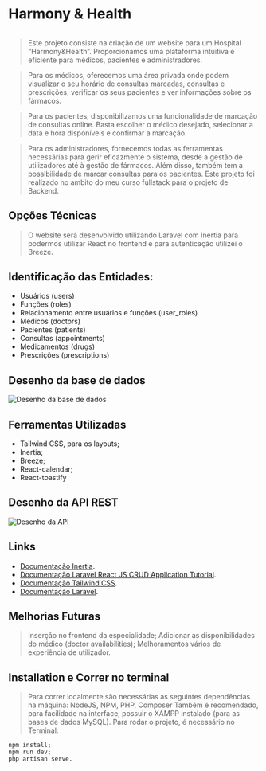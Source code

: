 # Harmony & Health

######

> Este projeto consiste na criação de um website para um Hospital “Harmony&Health”. Proporcionamos uma plataforma intuitiva e eficiente para médicos, pacientes e administradores.

> Para os médicos, oferecemos uma área privada onde podem visualizar o seu horário de consultas marcadas, consultas e prescrições, verificar os seus pacientes e ver informações sobre os fármacos.

> Para os pacientes, disponibilizamos uma funcionalidade de marcação de consultas online. Basta escolher o médico desejado, selecionar a data e hora disponíveis e confirmar a marcação.

> Para os administradores, fornecemos todas as ferramentas necessárias para gerir eficazmente o sistema, desde a gestão de utilizadores até à gestão de fármacos. Além disso, também tem a possibilidade de marcar consultas para os pacientes. Este projeto foi realizado no ambito do meu curso fullstack para o projeto de Backend.

## Opções Técnicas

> O website será desenvolvido utilizando Laravel com Inertia para podermos utilizar React no frontend e para autenticação utilizei o Breeze.

## Identificação das Entidades:

-   Usuários (users)
-   Funções (roles)
-   Relacionamento entre usuários e funções (user_roles)
-   Médicos (doctors)
-   Pacientes (patients)
-   Consultas (appointments)
-   Medicamentos (drugs)
-   Prescrições (prescriptions)

## Desenho da base de dados

![Desenho da base de dados](https://app.gemoo.com/share/image-annotation/628324817033183232?codeId=M07kBqdAW8wBg&origin=imageurlgenerator)

## Ferramentas Utilizadas

-   Tailwind CSS, para os layouts;
-   Inertia;
-   Breeze;
-   React-calendar;
-   React-toastify

## Desenho da API REST

![Desenho da API](https://app.gemoo.com/share/image-annotation/628325135800258560?codeId=PalVj42VY6qmG&origin=imageurlgenerator)

## Links

-   [Documentação Inertia](https://inertiajs.com/).
-   [Documentação Laravel React JS CRUD Application Tutorial](https://www.itsolutionstuff.com/post/laravel-react-js-crud-application-tutorialexample.html#google_vignette?utm_content=cmp-true).
-   [Documentação Tailwind CSS](https://tailwindcss.com/).
-   [Documentação Laravel](https://laravel.com/docs/10.x/starter-kits).

## Melhorias Futuras

> Inserção no frontend da especialidade;
> Adicionar as disponibilidades do médico (doctor availabilities);
> Melhoramentos vários de experiência de utilizador.

## Installation e Correr no terminal

> Para correr localmente são necessárias as seguintes dependências na máquina: NodeJS, NPM, PHP, Composer
> Também é recomendado, para facilidade na interface, possuir o XAMPP instalado (para as bases de dados MySQL).
> Para rodar o projeto, é necessário no Terminal:

```
npm install;
npm run dev;
php artisan serve.
```
